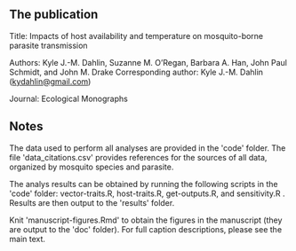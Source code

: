 The publication
----------------------------
Title: Impacts of host availability and temperature on mosquito-borne parasite transmission

Authors: Kyle J.-M. Dahlin, Suzanne M. O’Regan, Barbara A. Han, John Paul Schmidt, and John M. Drake
Corresponding author: Kyle J.-M. Dahlin (kydahlin@gmail.com)

Journal: Ecological Monographs

Notes
---------------------------
The data used to perform all analyses are provided in the 'code' folder. The file 'data_citations.csv' provides references for the sources of all data, organized by mosquito species and parasite. 

The analys results can be obtained by running the following scripts in the 'code' folder: vector-traits.R, host-traits.R, get-outputs.R, and sensitivity.R . Results are then output to the 'results' folder.

Knit 'manuscript-figures.Rmd' to obtain the figures in the manuscript (they are output to the 'doc' folder). For full caption descriptions, please see the main text.